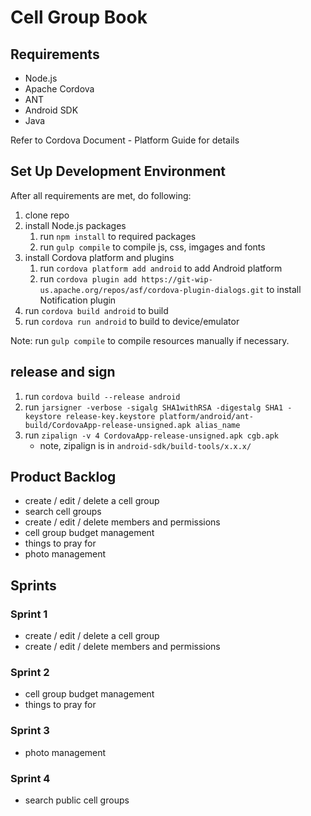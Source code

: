 Cell Group Book
=========

## Requirements
- Node.js
- Apache Cordova
- ANT
- Android SDK
- Java

Refer to Cordova Document - Platform Guide for details

## Set Up Development Environment
After all requirements are met, do following:

1. clone repo
2. install Node.js packages
    1. run `npm install` to required packages
    2. run `gulp compile` to compile js, css, imgages and fonts
3. install Cordova platform and plugins
    1. run `cordova platform add android` to add Android platform
    2. run `cordova plugin add https://git-wip-us.apache.org/repos/asf/cordova-plugin-dialogs.git` to install Notification plugin
4. run `cordova build android` to build
5. run `cordova run android` to build to device/emulator

Note: run `gulp compile` to compile resources manually if necessary.

## release and sign

1. run `cordova build --release android`
2. run `jarsigner -verbose -sigalg SHA1withRSA -digestalg SHA1 -keystore release-key.keystore platform/android/ant-build/CordovaApp-release-unsigned.apk alias_name`
3. run `zipalign -v 4 CordovaApp-release-unsigned.apk cgb.apk`
    - note, zipalign is in `android-sdk/build-tools/x.x.x/`

## Product Backlog

- create / edit / delete a cell group
- search cell groups
- create / edit / delete members and permissions
- cell group budget management
- things to pray for
- photo management

## Sprints

### Sprint 1
- create / edit / delete a cell group
- create / edit / delete members and permissions

### Sprint 2
- cell group budget management
- things to pray for

### Sprint 3
- photo management

### Sprint 4
- search public cell groups